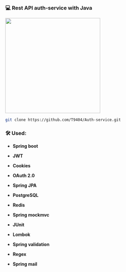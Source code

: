 ### 💻 Rest API auth-service with Java

<img src="https://media.giphy.com/media/wwg1suUiTbCY8H8vIA/giphy-downsized-large.gif" width="300" height="300" />

```bash
git clone https://github.com/T9404/Auth-service.git
```

### 🛠️ Used:

- **Spring boot**

- **JWT**

- **Cookies**

- **OAuth 2.0**

- **Spring JPA**

- **PostgreSQL**

- **Redis**

- **Spring mockmvc**

- **JUnit**

- **Lombok**

- **Spring validation**

- **Regex**

- **Spring mail**
